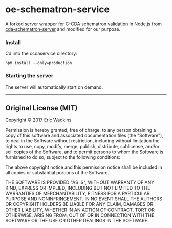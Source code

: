# oe-schematron-service
A forked server wrapper for C-CDA schematron validation in Node.js from  [cda-schematron-server](https://github.com/ewadkins/cda-schematron-server) and modified for our purpose.

### Install
Cd into the ccdaservice directory:
```
npm install --only=production
```

### Starting the server
The server will automatically start on demand.


---
## Original License (MIT)

Copyright &copy; 2017 [Eric Wadkins](http://www.ericwadkins.com/)

Permission is hereby granted, free of charge, to any person obtaining a copy of this software and associated documentation files (the "Software"), to deal in the Software without restriction, including without limitation the rights to use, copy, modify, merge, publish, distribute, sublicense, and/or sell copies of the Software, and to permit persons to whom the Software is furnished to do so, subject to the following conditions:

The above copyright notice and this permission notice shall be included in all copies or substantial portions of the Software.

THE SOFTWARE IS PROVIDED "AS IS", WITHOUT WARRANTY OF ANY KIND, EXPRESS OR IMPLIED, INCLUDING BUT NOT LIMITED TO THE WARRANTIES OF MERCHANTABILITY, FITNESS FOR A PARTICULAR PURPOSE AND NONINFRINGEMENT. IN NO EVENT SHALL THE AUTHORS OR COPYRIGHT HOLDERS BE LIABLE FOR ANY CLAIM, DAMAGES OR OTHER LIABILITY, WHETHER IN AN ACTION OF CONTRACT, TORT OR OTHERWISE, ARISING FROM, OUT OF OR IN CONNECTION WITH THE SOFTWARE OR THE USE OR OTHER DEALINGS IN THE SOFTWARE.
